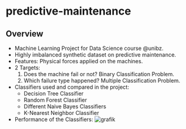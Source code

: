 # predictive-maintenance

## Overview
* Machine Learning Project for Data Science course @unibz. 
* Highly imbalanced synthetic dataset on predictive maintenance. 
* Features: Physical forces applied on the machines. 
* 2 Targets: 
  1) Does the machine fail or not? Binary Classification Problem. 
  2) Which failure type happened? Multiple Classification Problem. 
* Classifiers used and compared in the project: 
  + Decision Tree Classifier
  + Random Forest Classifier 
  + Different Naive Bayes Classifiers 
  + K-Nearest Neighbor Classifier 
* Performance of the Classifiers: 
![grafik](https://user-images.githubusercontent.com/94690242/187026575-a5a942c3-5342-4d27-8f1c-750d8037f52b.png)


